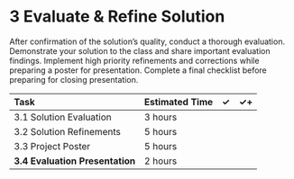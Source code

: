 # 3 Evaluate & Refine Solution

After confirmation of the solution’s quality, conduct a thorough evaluation. Demonstrate your solution to the class and share important evaluation findings. Implement high priority refinements and corrections while preparing a poster for presentation. Complete a final checklist before preparing for closing presentation.

| Task | Estimated Time | ✓ | ✓+ |
| :--- | :--- | :--- | :--- |
| 3.1 Solution Evaluation | 3 hours |  |  |
| 3.2 Solution Refinements | 5 hours |  |  |
| 3.3 Project Poster | 5 hours |  |  |
| **3.4 Evaluation Presentation** | 2 hours |  |  |



